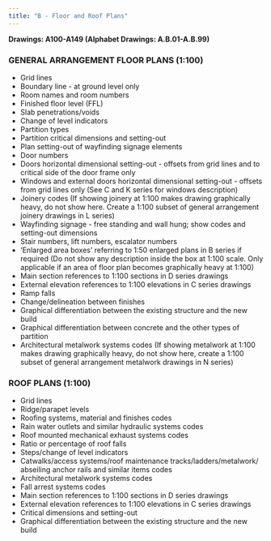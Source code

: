 ```yaml
---
title: "B - Floor and Roof Plans"
---
```

**Drawings: A100-A149
(Alphabet Drawings: A.B.01-A.B.99)**
### GENERAL ARRANGEMENT FLOOR PLANS (1:100)

-   Grid lines
-   Boundary line - at ground level only
-   Room names and room numbers
-   Finished floor level (FFL)
-   Slab penetrations/voids
-   Change of level indicators
-   Partition types
-   Partition critical dimensions and setting-out
-   Plan setting-out of wayfinding signage elements
-   Door numbers
-   Doors horizontal dimensional setting-out - offsets from grid lines and to critical side of the door frame only
-   Windows and external doors horizontal dimensional setting-out - offsets from grid lines only (See C and K series for windows description)
-   Joinery codes (If showing joinery at 1:100 makes drawing graphically heavy, do not show here. Create a 1:100 subset of general arrangement joinery drawings in L series)
-   Wayfinding signage - free standing and wall hung; show codes and setting-out dimensions
-   Stair numbers, lift numbers, escalator numbers
-   ‘Enlarged area boxes’ referring to 1:50 enlarged plans in B series if required (Do not show any description inside the box at 1:100 scale. Only applicable if an area of floor plan becomes graphically heavy at 1:100)
-   Main section references to 1:100 sections in D series drawings
-   External elevation references to 1:100 elevations in C series drawings
-   Ramp falls
-   Change/delineation between finishes
-   Graphical differentiation between the existing structure and the new build
-   Graphical differentiation between concrete and the other types of partition
-   Architectural metalwork systems codes (If showing metalwork at 1:100 makes drawing graphically heavy, do not show here, create a 1:100 subset of general arrangement metalwork drawings in N series)

### ROOF PLANS (1:100)

-   Grid lines
-   Ridge/parapet levels
-   Roofing systems, material and finishes codes
-   Rain water outlets and similar hydraulic systems codes
-   Roof mounted mechanical exhaust systems codes
-   Ratio or percentage of roof falls
-   Steps/change of level indicators
-   Catwalks/access systems/roof maintenance tracks/ladders/metalwork/ abseiling anchor rails and similar items codes
-   Architectural metalwork systems codes
-   Fall arrest systems codes
-   Main section references to 1:100 sections in D series drawings
-   External elevation references to 1:100 elevations in C series drawings
-   Critical dimensions and setting-out
-   Graphical differentiation between the existing structure and the new build
